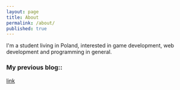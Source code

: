 ```yaml
---
layout: page
title: About
permalink: /about/
published: true
---
```


I'm a student living in Poland, interested in game development, web development and programming in general.

### My previous blog::

[link](https://piotrekgamedev.wordpress.com/) 